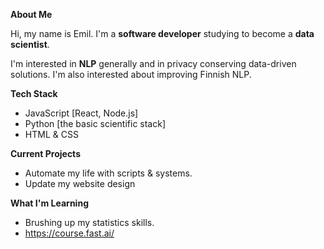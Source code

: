 
**About Me**

Hi, my name is Emil. I'm a **software developer** studying to become a **data scientist**.

I'm interested in **NLP** generally and in privacy conserving data-driven solutions. I'm also interested about improving Finnish NLP.

**Tech Stack**

* JavaScript [React, Node.js]
* Python [the basic scientific stack]
* HTML & CSS

**Current Projects**

* Automate my life with scripts & systems.
* Update my website design

**What I'm Learning**

* Brushing up my statistics skills.
* https://course.fast.ai/
